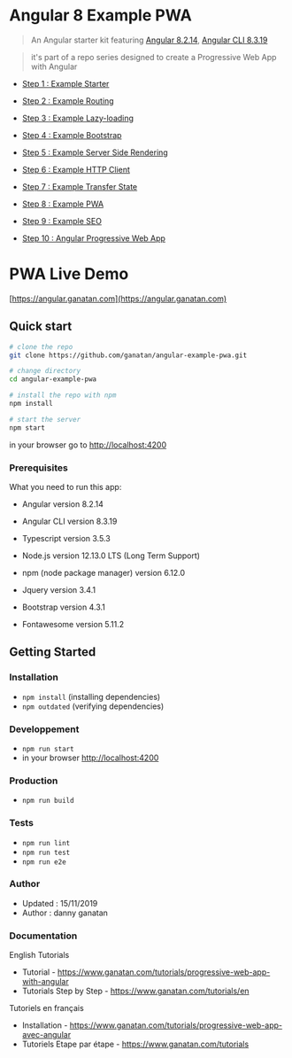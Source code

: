 # Angular 8 Example PWA

> An Angular starter kit featuring [Angular 8.2.14](https://angular.io), [Angular CLI 8.3.19](https://cli.angular.io/)

> it's part of a repo series designed to create a Progressive Web App with Angular

* [Step 1 : Example Starter](https://github.com/ganatan/angular-example-starter)
* [Step 2 : Example Routing](https://github.com/ganatan/angular-example-routing)
* [Step 3 : Example Lazy-loading](https://github.com/ganatan/angular-example-lazy-loading)
* [Step 4 : Example Bootstrap](https://github.com/ganatan/angular-example-bootstrap)
* [Step 5 : Example Server Side Rendering](https://github.com/ganatan/angular-example-ssr)
* [Step 6 : Example HTTP Client](https://github.com/ganatan/angular-example-httpclient)
* [Step 7 : Example Transfer State](https://github.com/ganatan/angular-example-transferstate)
* [Step 8 : Example PWA](https://github.com/ganatan/angular-example-pwa)
* [Step 9 : Example SEO](https://github.com/ganatan/angular-example-seo)

* [Step 10 : Angular Progressive Web App](https://github.com/ganatan/angular8-pwa)

# PWA Live Demo
[https://angular.ganatan.com](https://angular.ganatan.com)


## Quick start

```bash
# clone the repo
git clone https://github.com/ganatan/angular-example-pwa.git

# change directory
cd angular-example-pwa

# install the repo with npm
npm install

# start the server
npm start

```
in your browser go to [http://localhost:4200](http://localhost:4200) 

### Prerequisites
What you need to run this app:
* Angular version 8.2.14
* Angular CLI version 8.3.19
* Typescript version 3.5.3
* Node.js version 12.13.0 LTS (Long Term Support)
* npm (node package manager) version 6.12.0

* Jquery version 3.4.1
* Bootstrap version 4.3.1
* Fontawesome version 5.11.2

## Getting Started


### Installation
* `npm install` (installing dependencies)
* `npm outdated` (verifying dependencies)

### Developpement
* `npm run start`
* in your browser [http://localhost:4200](http://localhost:4200) 

### Production 
* `npm run build`

### Tests
* `npm run lint`
* `npm run test`
* `npm run e2e`

### Author
* Updated : 15/11/2019
* Author  : danny ganatan

### Documentation

English Tutorials
- Tutorial - https://www.ganatan.com/tutorials/progressive-web-app-with-angular
- Tutorials Step by Step - https://www.ganatan.com/tutorials/en

Tutoriels en français
- Installation - https://www.ganatan.com/tutorials/progressive-web-app-avec-angular
- Tutoriels Etape par étape - https://www.ganatan.com/tutorials

